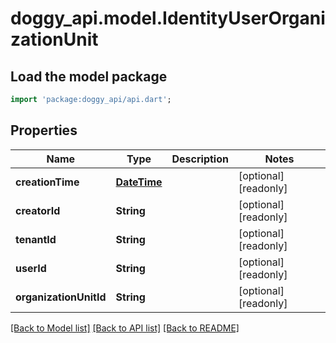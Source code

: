 # doggy_api.model.IdentityUserOrganizationUnit

## Load the model package
```dart
import 'package:doggy_api/api.dart';
```

## Properties
Name | Type | Description | Notes
------------ | ------------- | ------------- | -------------
**creationTime** | [**DateTime**](DateTime.md) |  | [optional] [readonly] 
**creatorId** | **String** |  | [optional] [readonly] 
**tenantId** | **String** |  | [optional] [readonly] 
**userId** | **String** |  | [optional] [readonly] 
**organizationUnitId** | **String** |  | [optional] [readonly] 

[[Back to Model list]](../README.md#documentation-for-models) [[Back to API list]](../README.md#documentation-for-api-endpoints) [[Back to README]](../README.md)


